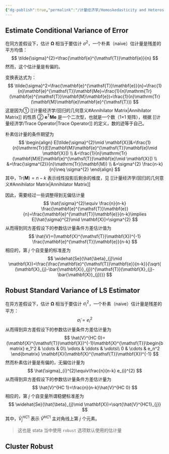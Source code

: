 ```yaml
---
{"dg-publish":true,"permalink":"/计量经济学/Homoskedasticity and Heteroskedasticity/","created":"2025-01-08T17:29:14.000+08:00","updated":"2025-01-08T17:29:14.000+08:00"}
---
```


## Estimate Conditional Variance of Error

在同方差假设下，估计 $\boldsymbol{\Omega}$ 相当于要估计 $\sigma^{2}$，一个朴素（naive）估计量是残差的平方均值：
$$
\tilde{\sigma}^{2}=\frac{\mathbf{e}^{\mathsf{T}}\mathbf{e}}{n}
$$
然而，这个估计量是有偏的。

变换表达式为：
$$
\tilde{\sigma}^2=\frac{\mathbf{e}^{\mathsf{T}}\mathbf{e}}{n}=\frac{1}{n}\mathbf{e}^{\mathsf{T}}\mathbf{Me}=\frac{1}{n}\mathrm{Tr}(\mathbf{e}^{\mathsf{T}}\mathbf{M}\mathbf{e})=\frac{1}{n}\mathrm{Tr}(\mathbf{M}\mathbf{e}\mathbf{e}^{\mathsf{T}})
$$
这是因为① [[计量经济学/回归的几何意义#Annihilator Matrix\|Annihilator Matrix]] 的性质 ② $\mathbf{e}^{\mathsf{T}}\mathbf{M}\mathbf{e}$ 是一个二次型，也就是一个数（1×1 矩阵），根据 [[计量经济学/Trace Operator\|Trace Operator]] 的定义，数的迹等于自己。

朴素估计量的条件期望为
$$
\begin{align}
E[\tilde{\sigma}^{2}\mid \mathbf{X}]&=\frac{1}{n}\mathrm{Tr}(E[\mathbf{M}\mathbf{e}^{\mathsf{T}}\mathbf{e}\mid \mathbf{X}]) \\
&=\frac{1}{n}\mathrm{Tr}(\mathbf{M}E[\mathbf{e}^{\mathsf{T}}\mathbf{e}\mid \mathbf{X}]) \\
&=\frac{\sigma^{2}}{n}\mathrm{Tr}(\mathbf{M}) \\
&=\sigma^{2} \frac{n-k}{n}\neq \sigma^{2}
\end{align}
$$
其中，$\mathrm{Tr}(\mathbf{M})=n-k$ 表示线性投影后剩余的维度，见 [[计量经济学/回归的几何意义#Annihilator Matrix\|Annihilator Matrix]]

因此，需要经过一些调整得到无偏估计量
$$
\hat{\sigma}^{2}\equiv \frac{n}{n-k} \frac{\mathbf{e}^{\mathsf{T}}\mathbf{e}}{n}=\frac{\mathbf{e}^{\mathsf{T}}\mathbf{e}}{n-k}\implies E[\hat{\sigma}^{2}\mid \mathbf{X}]=\sigma^{2}
$$
从而得到同方差假设下的参数估计量条件方差估计值为
$$
\hat{V}=(\mathbf{X}^{\mathsf{T}}\mathbf{X})^{-1} \frac{\mathbf{e}^{\mathsf{T}}\mathbf{e}}{n-k}
$$
相应的，第 $j$ 个自变量的标准差为
$$
\widehat{Se}(\hat{\beta}_{j}\mid \mathbf{X})=\frac{\frac{\mathbf{e}^{\mathsf{T}}\mathbf{e}}{n-k}}{\sqrt{ (\mathbf{X}_{j}-\bar{\mathbf{X}}_{j})^{\mathsf{T}}(\mathbf{X}_{j}-\bar{\mathbf{X}}_{j})}}
$$

## Robust Standard Variance of LS Estimator

在异方差假设下，估计 $\boldsymbol{\Omega}$ 相当于要估计 $\sigma_{i}^{2}$，一个朴素（naive）估计量是残差的平方：
$$
\tilde{\sigma}_{i}=e_{i}^{2}
$$
从而得到异方差假设下的参数估计量条件方差估计量为
$$
\hat{V}^{HC 0}=(\mathbf{X}^{\mathsf{T}}\mathbf{X})^{-1}\mathbf{X}^{\mathsf{T}}\begin{bmatrix}
e_1^2 & \cdots & 0\\
\vdots & \ddots & \vdots\\
0 & \cdots & e_n^2
\end{bmatrix}
\mathbf{X}(\mathbf{X}^{\mathsf{T}}\mathbf{X})^{-1}
$$
然而朴素估计量是有偏的，无偏估计量为
$$
\hat{\sigma}_{i}^{2}\equiv\frac{n}{n-k} e_{i}^{2}
$$
从而得到异方差假设下的参数估计量条件方差估计量为
$$
\hat{V}^{HC 1}=\frac{n}{n-k}\hat{V}^{HC 0}
$$
相应的，第 $j$ 个自变量所谓稳健标准差为
$$
\widehat{Se}(\hat{\beta}_{j}\mid \mathbf{X})=\sqrt{\hat{V}^{HC1}_{j}}
$$
其中，$\hat{V}_{j}^{HC 1}$ 表示 $\hat{V}^{HC 1}$ 主对角线上第 $j$ 个元素。
> 这也是 stata 当中使用 `robust` 选项默认使用的估计量

## Cluster Robust

